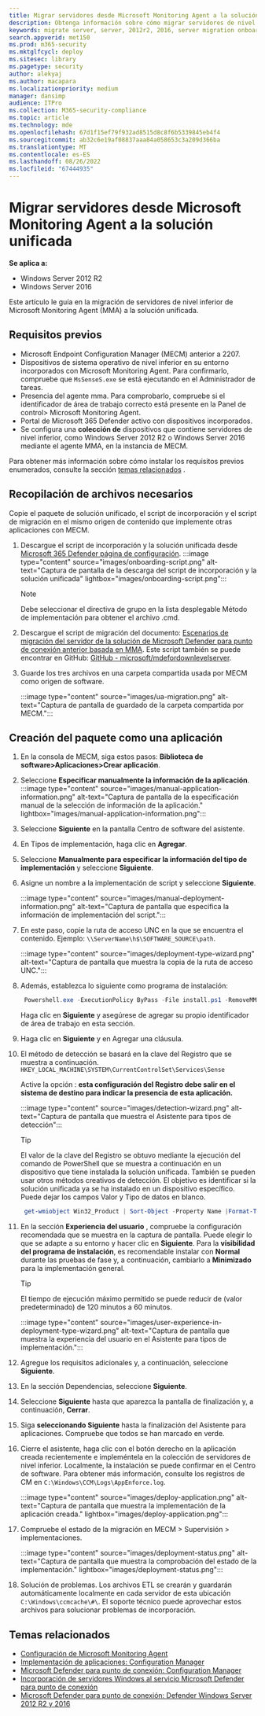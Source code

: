 ```yaml
---
title: Migrar servidores desde Microsoft Monitoring Agent a la solución unificada
description: Obtenga información sobre cómo migrar servidores de nivel inferior de Microsoft Monitoring Agent a la nueva solución unificada paso a paso de este artículo.
keywords: migrate server, server, 2012r2, 2016, server migration onboard Microsoft Defender para punto de conexión servers, MECM, Microsoft Monitoring Agent, MMA, downlevel server, unified solution, UA
search.appverid: met150
ms.prod: m365-security
ms.mktglfcycl: deploy
ms.sitesec: library
ms.pagetype: security
author: alekyaj
ms.author: macapara
ms.localizationpriority: medium
manager: dansimp
audience: ITPro
ms.collection: M365-security-compliance
ms.topic: article
ms.technology: mde
ms.openlocfilehash: 67d1f15ef79f932ad8515d8c8f6b5339845eb4f4
ms.sourcegitcommit: ab32c6e19af08837aaa84a058653c3a209d366ba
ms.translationtype: MT
ms.contentlocale: es-ES
ms.lasthandoff: 08/26/2022
ms.locfileid: "67444935"
---
```

# <a name="migrating-servers-from-microsoft-monitoring-agent-to-the-unified-solution"></a>Migrar servidores desde Microsoft Monitoring Agent a la solución unificada

**Se aplica a:**

- Windows Server 2012 R2
- Windows Server 2016

Este artículo le guía en la migración de servidores de nivel inferior de Microsoft Monitoring Agent (MMA) a la solución unificada.

## <a name="prerequisites"></a>Requisitos previos

- Microsoft Endpoint Configuration Manager (MECM) anterior a 2207.
- Dispositivos de sistema operativo de nivel inferior en su entorno incorporados con Microsoft Monitoring Agent. Para confirmarlo, compruebe que `MsSenseS.exe` se está ejecutando en el Administrador de tareas.
- Presencia del agente mma. Para comprobarlo, compruebe si el identificador de área de trabajo correcto está presente en la Panel de control> Microsoft Monitoring Agent.
- Portal de Microsoft 365 Defender activo con dispositivos incorporados.
- Se configura una **colección de** dispositivos que contiene servidores de nivel inferior, como Windows Server 2012 R2 o Windows Server 2016 mediante el agente MMA, en la instancia de MECM.

Para obtener más información sobre cómo instalar los requisitos previos enumerados, consulte la sección [temas relacionados](#related-topics) .

## <a name="gather-required-files"></a>Recopilación de archivos necesarios

Copie el paquete de solución unificado, el script de incorporación y el script de migración en el mismo origen de contenido que implemente otras aplicaciones con MECM.

1. Descargue el script de incorporación y la solución unificada desde [Microsoft 365 Defender página de configuración](https://sip.security.microsoft.com/preferences2/onboarding).
   :::image type="content" source="images/onboarding-script.png" alt-text="Captura de pantalla de la descarga del script de incorporación y la solución unificada" lightbox="images/onboarding-script.png":::
   > [!Note]
   > Debe seleccionar el directiva de grupo en la lista desplegable Método de implementación para obtener el archivo .cmd.
2. Descargue el script de migración del documento: [Escenarios de migración del servidor de la solución de Microsoft Defender para punto de conexión anterior basada en MMA](server-migration.md). Este script también se puede encontrar en GitHub: [GitHub - microsoft/mdefordownlevelserver](https://github.com/microsoft/mdefordownlevelserver).
3. Guarde los tres archivos en una carpeta compartida usada por MECM como origen de software.

   :::image type="content" source="images/ua-migration.png" alt-text="Captura de pantalla de guardado de la carpeta compartida por MECM.":::

## <a name="create-the-package-as-an-application"></a>Creación del paquete como una aplicación

1. En la consola de MECM, siga estos pasos: **Biblioteca de software>Aplicaciones>Crear aplicación**.
2. Seleccione **Especificar manualmente la información de la aplicación**.
   :::image type="content" source="images/manual-application-information.png" alt-text="Captura de pantalla de la especificación manual de la selección de información de la aplicación." lightbox="images/manual-application-information.png":::
3. Seleccione **Siguiente** en la pantalla Centro de software del asistente.
4. En Tipos de implementación, haga clic en **Agregar**.
5. Seleccione **Manualmente para especificar la información del tipo de implementación** y seleccione **Siguiente**.
6. Asigne un nombre a la implementación de script y seleccione **Siguiente**.

   :::image type="content" source="images/manual-deployment-information.png" alt-text="Captura de pantalla que especifica la información de implementación del script.":::
7. En este paso, copie la ruta de acceso UNC en la que se encuentra el contenido. Ejemplo: `\\ServerName\h$\SOFTWARE_SOURCE\path`.

   :::image type="content" source="images/deployment-type-wizard.png" alt-text="Captura de pantalla que muestra la copia de la ruta de acceso UNC.":::
  
8. Además, establezca lo siguiente como programa de instalación:

     ```powershell
      Powershell.exe -ExecutionPolicy ByPass -File install.ps1 -RemoveMMA <workspace ID> -OnboardingScript .\WindowsDefenderATPOnboardingScript.cmd 
     ```

      Haga clic en **Siguiente** y asegúrese de agregar su propio identificador de área de trabajo en esta sección.
9. Haga clic en **Siguiente** y en Agregar una cláusula.
10. El método de detección se basará en la clave del Registro que se muestra a continuación.
      `HKEY_LOCAL_MACHINE\SYSTEM\CurrentControlSet\Services\Sense`

      Active la opción : **esta configuración del Registro debe salir en el sistema de destino para indicar la presencia de esta aplicación.**

      :::image type="content" source="images/detection-wizard.png" alt-text="Captura de pantalla que muestra el Asistente para tipos de detección":::

      >[!TIP]
      >El valor de la clave del Registro se obtuvo mediante la ejecución del comando de PowerShell que se muestra a continuación en un dispositivo que tiene instalada la solución unificada. También se pueden usar otros métodos creativos de detección. El objetivo es identificar si la solución unificada ya se ha instalado en un dispositivo específico. Puede dejar los campos Valor y Tipo de datos en blanco.

     ```powershell
      get-wmiobject Win32_Product | Sort-Object -Property Name |Format-Table IdentifyingNumber, Name, LocalPackage -AutoSize 
     ```

11. En la sección **Experiencia del usuario** , compruebe la configuración recomendada que se muestra en la captura de pantalla. Puede elegir lo que se adapte a su entorno y hacer clic en **Siguiente**. Para la **visibilidad del programa de instalación**, es recomendable instalar con **Normal** durante las pruebas de fase y, a continuación, cambiarlo a **Minimizado** para la implementación general.

     >[!TIP]
     >El tiempo de ejecución máximo permitido se puede reducir de (valor predeterminado) de 120 minutos a 60 minutos.

     :::image type="content" source="images/user-experience-in-deployment-type-wizard.png" alt-text="Captura de pantalla que muestra la experiencia del usuario en el Asistente para tipos de implementación.":::

12. Agregue los requisitos adicionales y, a continuación, seleccione **Siguiente**. 
13. En la sección Dependencias, seleccione **Siguiente**. 
14. Seleccione **Siguiente** hasta que aparezca la pantalla de finalización y, a continuación, **Cerrar**.
15. Siga **seleccionando Siguiente** hasta la finalización del Asistente para aplicaciones. Compruebe que todos se han marcado en verde.
16. Cierre el asistente, haga clic con el botón derecho en la aplicación creada recientemente e impleméntela en la colección de servidores de nivel inferior. Localmente, la instalación se puede confirmar en el Centro de software. Para obtener más información, consulte los registros de CM en `C:\Windows\CCM\Logs\AppEnforce.log`.

    :::image type="content" source="images/deploy-application.png" alt-text="Captura de pantalla que muestra la implementación de la aplicación creada." lightbox="images/deploy-application.png":::
     
17. Compruebe el estado de la migración en MECM > Supervisión > implementaciones.

    :::image type="content" source="images/deployment-status.png" alt-text="Captura de pantalla que muestra la comprobación del estado de la implementación." lightbox="images/deployment-status.png":::
      
18. Solución de problemas. Los archivos ETL se crearán y guardarán automáticamente localmente en cada servidor de esta ubicación `C:\Windows\ccmcache\#\`. El soporte técnico puede aprovechar estos archivos para solucionar problemas de incorporación.

## <a name="related-topics"></a>Temas relacionados

- [Configuración de Microsoft Monitoring Agent](/services-hub/health/mma-setup)
- [Implementación de aplicaciones: Configuration Manager](/mem/configmgr/apps/deploy-use/deploy-applications)
- [Microsoft Defender para punto de conexión: Configuration Manager](/mem/configmgr/protect/deploy-use/defender-advanced-threat-protection)
- [Incorporación de servidores Windows al servicio Microsoft Defender para punto de conexión](configure-server-endpoints.md)
- [Microsoft Defender para punto de conexión: Defender Windows Server 2012 R2 y 2016](https://techcommunity.microsoft.com/t5/microsoft-defender-for-endpoint/defending-windows-server-2012-r2-and-2016/ba-p/2783292)
